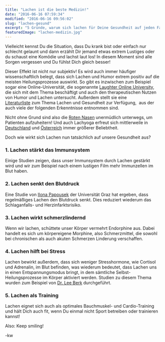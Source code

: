 ```yaml
---
title: "Lachen ist die beste Medizin!"
date: "2016-06-16 07:59:34"
modified: "2016-06-16 09:56:02"
slug: "lachen-gesund"
excerpt: "5 Gründe, warum sich lachen für Deine Gesundheit auf jeden Fall auszahlt!"
featuredImage: "lachen-medizin.jpg"
---
```


Vielleicht kennst Du die Situation, dass Du krank bist oder einfach nur schlecht gelaunt und dann erzählt Dir jemand etwas extrem Lustiges oder du schaust eine Komödie und lachst laut los! In diesem Moment sind alle Sorgen vergessen und Du fühlst Dich gleich besser!

Dieser Effekt ist nicht nur subjektiv! Es wird auch immer häufiger wissenschaftlich belegt, dass sich Lachen und Humor extrem positiv auf die meisten Heilungsprozesse auswirkt. So gibt es inzwischen zum Beispiel sogar eine Online-Universität, die sogenannte [Laughter Online University](http://www.laughteronlineuniversity.com/), die sich mit dem Thema beschäftigt und auch den therapeutischen Nutzen von Humor und Lachen untersucht. Außerdem stellt sie eine [Literaturliste](http://www.laughteronlineuniversity.com/350-scientific-research-papers-on-laughter/) zum Thema Lachen und Gesundheit zur Verfügung,  aus der auch viele der folgenden Erkenntnisse entnommen sind.

Nicht ohne Grund sind also die [Roten Nasen](https://www.rotenasen.at) unermüdlich unterwegs, um Patienten aufzuheitern! Und auch Lachyoga erfreut sich mittlerweile in [Deutschland](http://www.lachclub.info) und [Österreich](http://www.lachyoga.at) immer größerer Beliebtheit.

Doch wie wirkt sich Lachen nun tatsächlich auf unsere Gesundheit aus?

### 1\. Lachen stärkt das Immunsystem

Einige Studien zeigen, dass unser Immunsystem durch Lachen gestärkt wird und wir zum Beispiel nach einem lustigen Film mehr Immunzellen im Blut haben.

### 2\. Lachen senkt den Blutdruck

Eine Studie von [Ilona Papousek](https://psychologie.uni-graz.at/de/biologische-psychologie/team/papousek/) der Universität Graz hat ergeben, dass regelmäßiges Lachen den Blutdruck senkt. Dies reduziert wiederum das Schlaganfalls- und Herzinfarktsrisiko.

### 3\. Lachen wirkt schmerzlindernd

Wenn wir lachen, schüttete unser Körper vermehrt Endorphine aus. Dabei handelt es sich um körpereigene Morphine, also Schmerzmittel, die sowohl bei chronischen als auch akuten Schmerzen Linderung verschaffen.

### 4\. Lachen hilft bei Stress

Lachen bewirkt außerdem, dass sich weniger Stresshormone, wie Cortisol und Adrenalin, im Blut befinden, was wiederum bedeutet, dass Lachen uns in einen Entspannungsmodus bringt, in dem sämtliche Selbst-Heilungsprozesse im Körper aktiviert werden. Studien zu diesem Thema wurden zum Beispiel von [Dr. Lee Berk](http://www.llu.edu/pages/faculty/directory/faculty.html?uid=lberk) durchgeführt.

### 5\. Lachen als Training

Lachen eignet sich auch als optimales Bauchmuskel- und Cardio-Training und hält Dich auch fit, wenn Du einmal nicht Sport betreiben oder trainieren kannst!

Also: Keep smiling!

\-kw